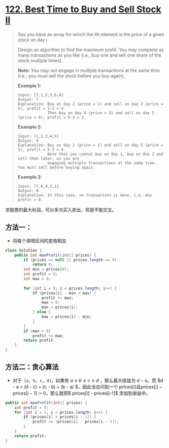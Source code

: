 # [122. Best Time to Buy and Sell Stock II][1]

> Say you have an array for which the *i*th element is the price of a given stock on day *i*.
>
> Design an algorithm to find the maximum profit. You may complete as many transactions as you like (i.e., buy one and sell one share of the stock multiple times).
>
> **Note:** You may not engage in multiple transactions at the same time (i.e., you must sell the stock before you buy again).
>
> **Example 1:**
>
> ```
> Input: [7,1,5,3,6,4]
> Output: 7
> Explanation: Buy on day 2 (price = 1) and sell on day 3 (price = 5), profit = 5-1 = 4.
>              Then buy on day 4 (price = 3) and sell on day 5 (price = 6), profit = 6-3 = 3.
> ```
>
> **Example 2:**
>
> ```
> Input: [1,2,3,4,5]
> Output: 4
> Explanation: Buy on day 1 (price = 1) and sell on day 5 (price = 5), profit = 5-1 = 4.
>              Note that you cannot buy on day 1, buy on day 2 and sell them later, as you are
>              engaging multiple transactions at the same time. You must sell before buying again.
> ```
>
> **Example 3:**
>
> ```
> Input: [7,6,4,3,1]
> Output: 0
> Explanation: In this case, no transaction is done, i.e. max profit = 0.
> ```



求股票的最大利润，可以多次买入卖出，但是不能交叉。



## 方法一：

* 将每个递增区间的差值相加

```java
class Solution {
    public int maxProfit(int[] prices) {
        if (prices == null || prices.length == 0)
            return 0;
        int min = prices[0];
        int profit = 0;
        int max = 0;
        
        for (int i = 0; i < prices.length; i++) {
            if (prices[i] - min < max) {
                profit += max;
                max = 0;
                min = prices[i];
            } else {
                max = prices[i] - min;
            }
        }
        if (max > 0)
            profit += max;
        return profit;
    }
}
```



## 方法二：贪心算法

* 对于` [a, b, c, d]`，如果有 $a \le b \le c \le d$ ，那么最大收益为 $d - a$。而 $d - a = (d - c) + (c - b) + (b - a) $，因此当访问到一个 $prices[i] \text{且} prices[i] - prices[i-1] > 0$，那么就把$ prices[i] - prices[i-1]$ 添加到收益中。

```java
public int maxProfit(int[] prices) {
    int profit = 0;
    for (int i = 1; i < prices.length; i++) {
        if (prices[i] > prices[i - 1]) {
            profit += (prices[i] - prices[i - 1]);
        }
    }
    return profit;
}
```





[1]: https://leetcode.com/problems/best-time-to-buy-and-sell-stock-ii/